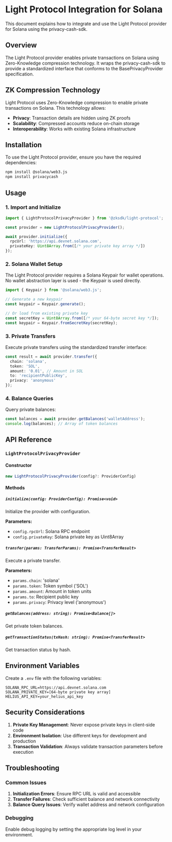 # Light Protocol Integration for Solana

This document explains how to integrate and use the Light Protocol provider for Solana using the privacy-cash-sdk.

## Overview

The Light Protocol provider enables private transactions on Solana using Zero-Knowledge compression technology. It wraps the privacy-cash-sdk to provide a standardized interface that conforms to the BasePrivacyProvider specification.

## ZK Compression Technology

Light Protocol uses Zero-Knowledge compression to enable private transactions on Solana. This technology allows:

- **Privacy**: Transaction details are hidden using ZK proofs
- **Scalability**: Compressed accounts reduce on-chain storage
- **Interoperability**: Works with existing Solana infrastructure

## Installation

To use the Light Protocol provider, ensure you have the required dependencies:

```bash
npm install @solana/web3.js
npm install privacycash
```

## Usage

### 1. Import and Initialize

```typescript
import { LightProtocolPrivacyProvider } from '@zksdk/light-protocol';

const provider = new LightProtocolPrivacyProvider();

await provider.initialize({
  rpcUrl: 'https://api.devnet.solana.com',
  privateKey: Uint8Array.from([/* your private key array */])
});
```

### 2. Solana Wallet Setup

The Light Protocol provider requires a Solana Keypair for wallet operations. No wallet abstraction layer is used - the Keypair is used directly.

```typescript
import { Keypair } from '@solana/web3.js';

// Generate a new keypair
const keypair = Keypair.generate();

// Or load from existing private key
const secretKey = Uint8Array.from([/* your 64-byte secret key */]);
const keypair = Keypair.fromSecretKey(secretKey);
```

### 3. Private Transfers

Execute private transfers using the standardized transfer interface:

```typescript
const result = await provider.transfer({
  chain: 'solana',
  token: 'SOL',
  amount: '0.01', // Amount in SOL
  to: 'recipientPublicKey',
  privacy: 'anonymous'
});
```

### 4. Balance Queries

Query private balances:

```typescript
const balances = await provider.getBalances('walletAddress');
console.log(balances); // Array of token balances
```

## API Reference

### `LightProtocolPrivacyProvider`

#### Constructor
```typescript
new LightProtocolPrivacyProvider(config?: ProviderConfig)
```

#### Methods

##### `initialize(config: ProviderConfig): Promise<void>`
Initialize the provider with configuration.

**Parameters:**
- `config.rpcUrl`: Solana RPC endpoint
- `config.privateKey`: Solana private key as Uint8Array

##### `transfer(params: TransferParams): Promise<TransferResult>`
Execute a private transfer.

**Parameters:**
- `params.chain`: 'solana'
- `params.token`: Token symbol ('SOL')
- `params.amount`: Amount in token units
- `params.to`: Recipient public key
- `params.privacy`: Privacy level ('anonymous')

##### `getBalances(address: string): Promise<Balance[]>`
Get private token balances.

##### `getTransactionStatus(txHash: string): Promise<TransferResult>`
Get transaction status by hash.

## Environment Variables

Create a `.env` file with the following variables:

```env
SOLANA_RPC_URL=https://api.devnet.solana.com
SOLANA_PRIVATE_KEY=[64-byte private key array]
HELIUS_API_KEY=your_helius_api_key
```

## Security Considerations

1. **Private Key Management**: Never expose private keys in client-side code
2. **Environment Isolation**: Use different keys for development and production
3. **Transaction Validation**: Always validate transaction parameters before execution

## Troubleshooting

### Common Issues

1. **Initialization Errors**: Ensure RPC URL is valid and accessible
2. **Transfer Failures**: Check sufficient balance and network connectivity
3. **Balance Query Issues**: Verify wallet address and network configuration

### Debugging

Enable debug logging by setting the appropriate log level in your environment.
